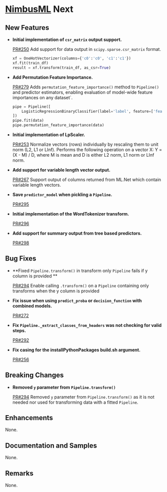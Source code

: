 # [NimbusML](https://docs.microsoft.com/en-us/nimbusml/overview) Next

## **New Features**

- **Initial implementation of `csr_matrix` output support.**

    [PR#250](https://github.com/microsoft/NimbusML/pull/250)
    Add support for data output in `scipy.sparse.csr_matrix` format.

    ```python
    xf = OneHotVectorizer(columns={'c0':'c0', 'c1':'c1'})
    xf.fit(train_df)
    result = xf.transform(train_df, as_csr=True)
    ```
    
- **Add Permutation Feature Importance.**

    [PR#279](https://github.com/microsoft/NimbusML/pull/279)
    Adds `permutation_feature_importance()` method to `Pipeline()` and
    predictor estimators, enabling evaluation of model-wide feature
    importances on any dataset`.

    ```python
    pipe = Pipeline([
        LogisticRegressionBinaryClassifier(label='label', feature=['feature'])
    ])
    pipe.fit(data)
    pipe.permutation_feature_importance(data)
    ```

- **Initial implementation of LpScaler.**

    [PR#253](https://github.com/microsoft/NimbusML/pull/253)
    Normalize vectors (rows) individually by rescaling them to unit norm (L2, L1 or LInf).
    Performs the following operation on a vector X: Y = (X - M) / D, where M is mean and D
    is either L2 norm, L1 norm or LInf norm.

- **Add support for variable length vector output.**

    [PR#267](https://github.com/microsoft/NimbusML/pull/267)
    Support output of columns returned from ML.Net which contain variable length vectors.

- **Save `predictor_model` when pickling a `Pipeline`.**

    [PR#295](https://github.com/microsoft/NimbusML/pull/295)

- **Initial implementation of the WordTokenizer transform.**

    [PR#296](https://github.com/microsoft/NimbusML/pull/296)

- **Add support for summary output from tree based predictors.**

    [PR#298](https://github.com/microsoft/NimbusML/pull/298)

## **Bug Fixes**

- **Fixed `Pipeline.transform()` in transform only `Pipeline` fails if y column is provided **

    [PR#294](https://github.com/microsoft/NimbusML/pull/294)
    Enable calling `.transform()` on a `Pipeline` containing only transforms when the y column is provided 

- **Fix issue when using `predict_proba` or `decision_function` with combined models.**

    [PR#272](https://github.com/microsoft/NimbusML/pull/272)

- **Fix `Pipeline._extract_classes_from_headers` was not checking for valid steps.**

    [PR#292](https://github.com/microsoft/NimbusML/pull/292)

- **Fix casing for the installPythonPackages build.sh argument.**

    [PR#256](https://github.com/microsoft/NimbusML/pull/256)

## **Breaking Changes**

- **Removed `y` parameter from `Pipeline.transform()`**

    [PR#294](https://github.com/microsoft/NimbusML/pull/294)
    Removed `y` parameter from `Pipeline.transform()` as it is not needed nor used for transforming data with a fitted `Pipeline`.

## **Enhancements**

None.

## **Documentation and Samples**

None. 

## **Remarks**

None.
